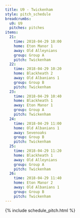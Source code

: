 ```yaml
---
title: U9 - Twickenham
style: pitch_schedule
breadcrumbs:
  u9: U9
  pitches: pitches
items:
  21:
    time: 2018-04-29 10:00
    home: Eton Manor 1
    away: Old Alleynians
    group: Group A
    pitch: Twickenham
  22:
    time: 2018-04-29 10:20
    home: Blackheath 2
    away: Old Albanians 1
    group: Group B
    pitch: Twickenham
  23:
    time: 2018-04-29 10:40
    home: Blackheath 1
    away: Eton Manor 1
    group: Group A
    pitch: Twickenham
  24:
    time: 2018-04-29 11:00
    home: Old Albanians 1
    away: Sevenoaks
    group: Group B
    pitch: Twickenham
  25:
    time: 2018-04-29 11:20
    home: Blackheath 1
    away: Old Alleynians
    group: Group A
    pitch: Twickenham
  26:
    time: 2018-04-29 11:40
    home: Eton Manor 2
    away: Old Albanians 1
    group: Group B
    pitch: Twickenham
---
```


{% include schedule_pitch.html %}
